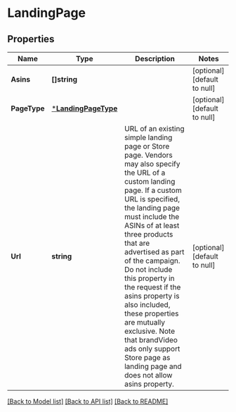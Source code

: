# LandingPage

## Properties
Name | Type | Description | Notes
------------ | ------------- | ------------- | -------------
**Asins** | **[]string** |  | [optional] [default to null]
**PageType** | [***LandingPageType**](LandingPageType.md) |  | [optional] [default to null]
**Url** | **string** | URL of an existing simple landing page or Store page. Vendors may also specify the URL of a custom landing page. If a custom URL is specified, the landing page must include the ASINs of at least three products that are advertised as part of the campaign. Do not include this property in the request if the asins property is also included, these properties are mutually exclusive. Note that brandVideo ads only support Store page as landing page and does not allow asins property. | [optional] [default to null]

[[Back to Model list]](../README.md#documentation-for-models) [[Back to API list]](../README.md#documentation-for-api-endpoints) [[Back to README]](../README.md)

